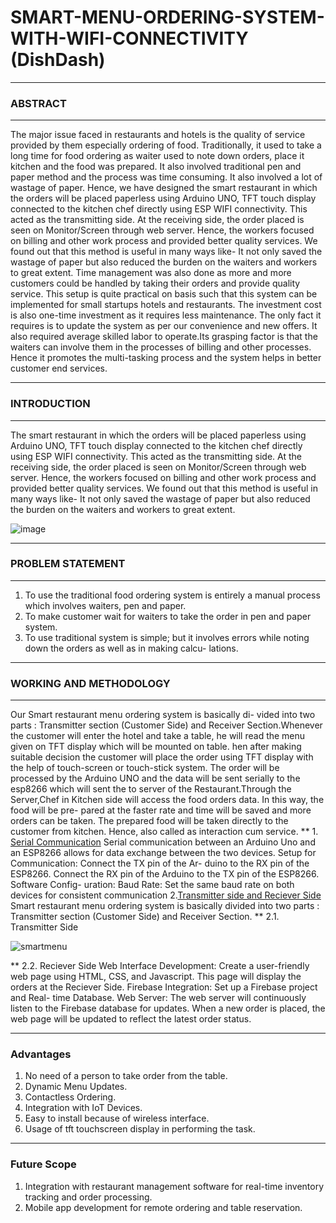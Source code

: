 # SMART-MENU-ORDERING-SYSTEM-WITH-WIFI-CONNECTIVITY (DishDash)
***              
### ABSTRACT
***
The major issue faced in restaurants and hotels is the quality of service
provided by them especially ordering of food. Traditionally, it used to take a
long time for food ordering as waiter used to note down orders, place it kitchen
and the food was prepared. It also involved traditional pen and paper method
and the process was time consuming. It also involved a lot of wastage of paper.
Hence, we have designed the smart restaurant in which the orders will be
placed paperless using Arduino UNO, TFT touch display connected to the
kitchen chef directly using ESP WIFI connectivity. This acted as the transmitting
side. At the receiving side, the order placed is seen on Monitor/Screen through
web server. Hence, the workers focused on billing and other work process and
provided better quality services. We found out that this method is useful in
many ways like- It not only saved the wastage of paper but also reduced the
burden on the waiters and workers to great extent. Time management was also
done as more and more customers could be handled by taking their orders and
provide quality service. This setup is quite practical on basis such that this
system can be implemented for small startups hotels and restaurants. The
investment cost is also one-time investment as it requires less maintenance.
The only fact it requires is to update the system as per our convenience and
new offers. It also required average skilled labor to operate.Its grasping factor is
that the waiters can involve them in the processes of billing and other
processes. Hence it promotes the multi-tasking process and the system helps in
better customer end services.
***
### INTRODUCTION
***
The smart restaurant in which the orders will be placed paperless
using Arduino UNO, TFT touch display connected to the kitchen chef
directly using ESP WIFI connectivity. This acted as the transmitting
side. At the receiving side, the order placed is seen on
Monitor/Screen through web server. Hence, the workers focused on
billing and other work process and provided better quality services.
We found out that this method is useful in many ways like- It not only
saved the wastage of paper but also reduced the burden on the
waiters and workers to great extent.

![image](https://github.com/tarunchauhan707/SMART-MENU-ORDERING-SYSTEM-WITH-WIFI-Connectivity/assets/129646051/549ec8cc-fb8e-438b-b46c-1bec057c2f57)



***

### PROBLEM STATEMENT
***
1. To use the traditional food ordering system is entirely a
manual process which involves waiters, pen and paper.
2. To make customer wait for waiters to take the order in
pen and paper system.
3. To use traditional system is simple; but it involves errors
while noting down the orders as well as in making calcu-
lations.
***

### WORKING AND METHODOLOGY
***
Our Smart restaurant menu ordering system is basically di-
vided into two parts : Transmitter section (Customer Side) and
Receiver Section.Whenever the customer will enter the hotel
and take a table, he will read the menu given on TFT display
which will be mounted on table. hen after making suitable
decision the customer will place the order using TFT display
with the help of touch-screen or touch-stick system. The order
will be processed by the Arduino UNO and the data will be
sent serially to the esp8266 which will sent the to server of
the Restaurant.Through the Server,Chef in Kitchen side will
access the food orders data. In this way, the food will be pre-
pared at the faster rate and time will be saved and more orders
can be taken. The prepared food will be taken directly to the
customer from kitchen. Hence, also called as interaction cum
service.
**
1.<u> Serial Communication</u>
Serial communication between an Arduino Uno and an
ESP8266 allows for data exchange between the two devices.
Setup for Communication: Connect the TX pin of the Ar-
duino to the RX pin of the ESP8266. Connect the RX pin of
the Arduino to the TX pin of the ESP8266. Software Config-
uration: Baud Rate: Set the same baud rate on both devices
for consistent communication
2.<u>Transmitter side and Reciever Side</u>
Smart restaurant menu ordering system is basically divided
into two parts : Transmitter section (Customer Side)
and Receiver Section.
**
2.1. Transmitter Side

![smartmenu](https://github.com/tarunchauhan707/SMART-MENU-ORDERING-SYSTEM-WITH-WIFI-Connectivity/assets/129646051/5f5dd3ed-22be-4a4d-bfa2-5b620f36ea0f)

**
2.2. Reciever Side
Web Interface Development: Create a user-friendly web
page using HTML, CSS, and Javascript. This page will display
the orders at the Reciever Side.
Firebase Integration: Set up a Firebase project and Real-
time Database. Web Server: The web server will continuously
listen to the Firebase database for updates. When a new order
is placed, the web page will be updated to reflect the latest
order status.

***

### Advantages
1. No need of a person to take order from the table.
2. Dynamic Menu Updates.  
3. Contactless Ordering.
4. Integration with IoT Devices.  
5. Easy to install because of wireless interface.   
6. Usage of tft touchscreen display in performing the task.
***

### Future Scope
1. Integration with restaurant management software for real-time
inventory tracking and order processing.
2. Mobile app development for remote ordering and table
reservation.




